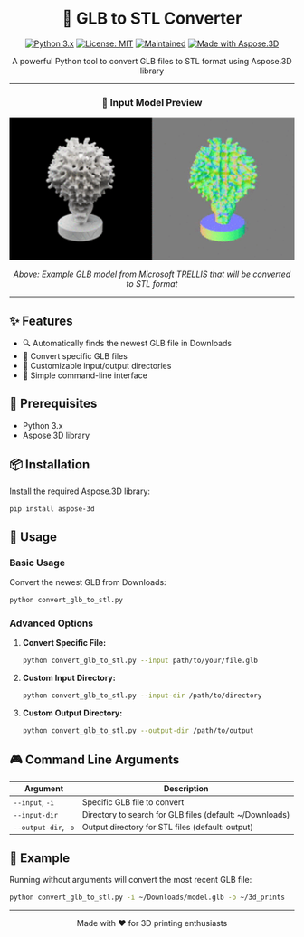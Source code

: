 <div align="center">

# 🔄 GLB to STL Converter

[![Python 3.x](https://img.shields.io/badge/Python-3.x-4B8BBE?style=for-the-badge&logo=python&logoColor=white)](https://www.python.org/downloads/)
[![License: MIT](https://img.shields.io/badge/License-MIT-green?style=for-the-badge)](https://opensource.org/licenses/MIT)
[![Maintained](https://img.shields.io/badge/Maintained-Yes-success?style=for-the-badge)](https://github.com/tom-doerr/3d_printing)
[![Made with Aspose.3D](https://img.shields.io/badge/Made_with-Aspose.3D-orange?style=for-the-badge)](https://products.aspose.com/3d/)

A powerful Python tool to convert GLB files to STL format using Aspose.3D library

---

### 🎥 Input Model Preview

<p align="center">
  <img src="media/output.gif" alt="Input GLB Model" width="600"/>
</p>

<i>Above: Example GLB model from Microsoft TRELLIS that will be converted to STL format</i>

---

</div>

## ✨ Features

- 🔍 Automatically finds the newest GLB file in Downloads
- 🎯 Convert specific GLB files
- 📁 Customizable input/output directories
- 🚀 Simple command-line interface

## 🔧 Prerequisites

- Python 3.x
- Aspose.3D library

## 📦 Installation

Install the required Aspose.3D library:

```bash
pip install aspose-3d
```

## 🚀 Usage

### Basic Usage
Convert the newest GLB from Downloads:
```bash
python convert_glb_to_stl.py
```

### Advanced Options

1. **Convert Specific File:**
   ```bash
   python convert_glb_to_stl.py --input path/to/your/file.glb
   ```

2. **Custom Input Directory:**
   ```bash
   python convert_glb_to_stl.py --input-dir /path/to/directory
   ```

3. **Custom Output Directory:**
   ```bash
   python convert_glb_to_stl.py --output-dir /path/to/output
   ```

## 🎮 Command Line Arguments

| Argument | Description |
|----------|-------------|
| `--input`, `-i` | Specific GLB file to convert |
| `--input-dir` | Directory to search for GLB files (default: ~/Downloads) |
| `--output-dir`, `-o` | Output directory for STL files (default: output) |

## 📝 Example

Running without arguments will convert the most recent GLB file:

```bash
python convert_glb_to_stl.py -i ~/Downloads/model.glb -o ~/3d_prints
```

<div align="center">

---

Made with ❤️ for 3D printing enthusiasts

</div>
